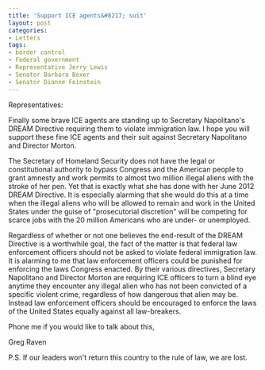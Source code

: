 ```yaml
---
title: 'Support ICE agents&#8217; suit'
layout: post
categories:
- Letters
tags:
- border control
- Federal government
- Representative Jerry Lewis
- Senator Barbara Boxer
- Senator Dianne Feinstein
---
```


Representatives:

Finally some brave ICE agents are standing up to Secretary Napolitano's DREAM Directive requiring them to violate immigration law. I hope you will support these fine ICE agents and their suit against Secretary Napolitano and Director Morton.  
  
The Secretary of Homeland Security does not have the legal or constitutional authority to bypass Congress and the American people to grant amnesty and work permits to almost two million illegal aliens with the stroke of her pen. Yet that is exactly what she has done with her June 2012 DREAM Directive. It is especially alarming that she would do this at a time when the illegal aliens who will be allowed to remain and work in the United States under the guise of "prosecutorial discretion" will be competing for scarce jobs with the 20 million Americans who are under- or unemployed.

Regardless of whether or not one believes the end-result of the DREAM Directive is a worthwhile goal, the fact of the matter is that federal law enforcement officers should not be asked to violate federal immigration law. It is alarming to me that law enforcement officers could be punished for enforcing the laws Congress enacted. By their various directives, Secretary Napolitano and Director Morton are requiring ICE officers to turn a blind eye anytime they encounter any illegal alien who has not been convicted of a specific violent crime, regardless of how dangerous that alien may be. Instead law enforcement officers should be encouraged to enforce the laws of the United States equally against all law-breakers.

Phone me if you would like to talk about this,

Greg Raven

P.S. If our leaders won't return this country to the rule of law, we are lost.